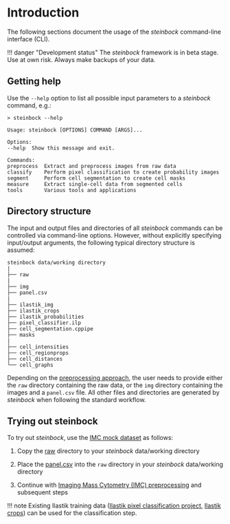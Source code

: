 # Introduction

The following sections document the usage of the *steinbock* command-line interface (CLI).

!!! danger "Development status"
    The *steinbock* framework is in beta stage. Use at own risk. Always make backups of your data.

## Getting help

Use the `--help` option to list all possible input parameters to a *steinbock* command, e.g.:

    > steinbock --help

    Usage: steinbock [OPTIONS] COMMAND [ARGS]...

    Options:
    --help  Show this message and exit.

    Commands:
    preprocess  Extract and preprocess images from raw data
    classify    Perform pixel classification to create probability images
    segment     Perform cell segmentation to create cell masks
    measure     Extract single-cell data from segmented cells
    tools       Various tools and applications

## Directory structure

The input and output files and directories of all *steinbock* commands can be controlled via command-line options. However, without explicitly specifying input/output arguments, the following typical directory structure is assumed:

    steinbock data/working directory
    |
    ├── raw
    |
    ├── img
    ├── panel.csv
    |
    ├── ilastik_img
    ├── ilastik_crops
    ├── ilastik_probabilities
    ├── pixel_classifier.ilp
    ├── cell_segmentation.cppipe
    ├── masks
    |
    ├── cell_intensities
    ├── cell_regionprops
    ├── cell_distances
    └── cell_graphs

Depending on the [preprocessing approach](preprocessing.md), the user needs to provide either the `raw` directory containing the raw data, or the `img` directory containing the images and a `panel.csv` file. All other files and directories are generated by *steinbock* when following the standard workflow.

## Trying out steinbock

To try out *steinbock*, use the [IMC mock dataset](https://github.com/BodenmillerGroup/TestData/tree/main/datasets/210308_ImcTestData) as follows:

  1. Copy the [raw](https://github.com/BodenmillerGroup/TestData/tree/main/datasets/210308_ImcTestData/raw) directory to your *steinbock* data/working directory

  2. Place the [panel.csv](https://github.com/BodenmillerGroup/TestData/blob/main/datasets/210308_ImcTestData/panel.csv) into the `raw` directory in your *steinbock* data/working directory

  3. Continue with [Imaging Mass Cytometry (IMC) preprocessing](preprocessing.md#imaging-mass-cytometry-imc) and subsequent steps

!!! note
    Existing Ilastik training data ([Ilastik pixel classification project](https://github.com/BodenmillerGroup/TestData/blob/main/datasets/210308_ImcTestData/ilastik.ilp), [Ilastik crops](https://github.com/BodenmillerGroup/TestData/tree/main/datasets/210308_ImcTestData/analysis/ilastik)) can be used for the classification step.

